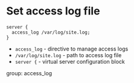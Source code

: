# Set access log file

```nginx
server {
  access_log /var/log/site.log;
}
```

- `access_log` - directive to manage access logs
- `/var/log/site.log` - path to access log file
- `server {` - virtual server configuration block 

group: access_log


